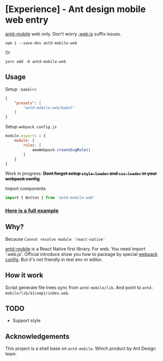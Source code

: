 # [Experience] - Ant design mobile web entry

[antd-mobile](https://github.com/ant-design/ant-design-mobile) web only. Don't worry [.web.js](https://github.com/ant-design/ant-design-mobile/issues?utf8=%E2%9C%93&q=is%3Aissue%20.web) suffix issues.

`npm i --save-dev antd-mobile-web`

Or

`yarn add -D antd-mobile-web`

## Usage

Setup `.babelrc`

```json
{
    "presets": [
        "antd-mobile-web/babel"
    ]
}
```

Setup `webpack.config.js`

```js
module.exports = {
    module: {
        rules: [
            amwWebpack.createSvgRule()
        ]
    }
}
```

Work in progress: <del>**Dont forget setup `style-loader` and `css-loader` in your webpack config**</del>

Import components

```js
import { Button } from 'antd-mobile-web'
```

### [Here is a full example](https://github.com/ant-design/antd-mobile-samples/tree/master/antd-mobile-web)

## Why?

Because `Cannot resolve module 'react-native'`

[antd-mobile](https://github.com/ant-design/ant-design-mobile) is a React Native first library. For web. You need import '.web.js'. Official introduce show you how to package by special [webpack config](https://github.com/ant-design/ant-design-mobile/blob/master/docs/react/introduce.md#web-使用方式). But it's not friendly in test env or editor.

## How it work

Script generate file trees sync from `antd-mobile/lib`. And point to `antd-mobile/lib/${comp}/index.web`.

## TODO

* Support style

## Acknowledgements

This project is a shell base on `antd-mobile`. Which product by Ant Design team.
